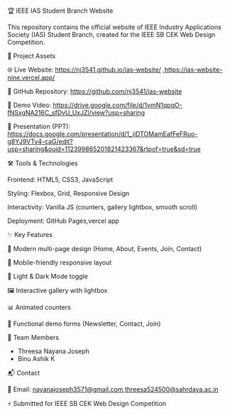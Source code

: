 🏆 IEEE IAS Student Branch Website

This repository contains the official website of IEEE Industry Applications Society (IAS) Student Branch, created for the IEEE SB CEK Web Design Competition.

📂 Project Assets

🌐 Live Website:  https://nj3541.github.io/ias-website/ ,https://ias-website-nine.vercel.app/

📂 GitHub Repository: https://github.com/nj3541/ias-website

🎥 Demo Video: https://drive.google.com/file/d/1vmN1qpqO-fNSxgNA216C_sfDvU_UxJZl/view?usp=sharing

📑 Presentation (PPT): https://docs.google.com/presentation/d/1_jiDTOMamEafFeFRuo-g8YJ9VTv4-caG/edit?usp=sharing&ouid=112399865201821423367&rtpof=true&sd=true

🛠 Tools & Technologies

Frontend: HTML5, CSS3, JavaScript

Styling: Flexbox, Grid, Responsive Design

Interactivity: Vanilla JS (counters, gallery lightbox, smooth scroll)

Deployment: GitHub Pages,vercel app

✨ Key Features

🎨 Modern multi-page design (Home, About, Events, Join, Contact)

📱 Mobile-friendly responsive layout

🌙 Light & Dark Mode toggle

🖼️ Interactive gallery with lightbox

📊 Animated counters

📨 Functional demo forms (Newsletter, Contact, Join)

👥 Team Members

- Threesa Nayana Joseph
- Binu Ashik K

📬 Contact

📧 Email: nayanajoseph3571@gmail.com,threesa524500@sahrdaya.ac.in

⚡ Submitted for IEEE SB CEK Web Design Competition
